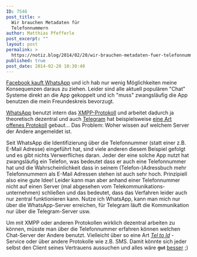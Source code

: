 ```yaml
---
ID: 7546
post_title: >
  Wir brauchen Metadaten für
  Telefonnummern
author: Matthias Pfefferle
post_excerpt: ""
layout: post
permalink: >
  https://notiz.blog/2014/02/20/wir-brauchen-metadaten-fuer-telefonnummern/
published: true
post_date: 2014-02-20 10:30:40
---
```

<!-- wp:paragraph -->
<p><a href="http://netzwertig.com/2014/02/19/zuckerberg-bekommt-wieder-was-er-will-facebook-uebernimmt-whatsapp-fuer-bis-zu-19-milliarden-dollar/">Facebook kauft WhatsApp</a> und ich hab nur wenig Möglichkeiten meine Konsequenzen daraus zu ziehen. Leider sind alle aktuell populären &quot;Chat&quot; Systeme direkt an die App gekoppelt und ich &quot;muss&quot; zwangsläufig die App benutzen die mein Freundeskreis bevorzugt.</p>
<!-- /wp:paragraph -->

<!-- wp:paragraph -->
<p><a href="http://www.whatsapp.com/">WhatsApp</a> benutzt intern das <a href="http://de.wikipedia.org/wiki/WhatsApp#cite_note-10">XMPP-Protokoll</a> und arbeitet dadurch ja theoretisch dezentral und auch <a href="https://telegram.org">Telegram</a> hat beispielsweise <a href="https://core.telegram.org/mtproto">eine Art offenes Protokoll</a> gebaut... Das Problem: Woher wissen auf welchem Server der Andere angemeldet ist.</p>
<!-- /wp:paragraph -->

<!-- wp:paragraph -->
<p>Seit WhatsApp die Identifizierung über die Telefonnummer (statt einer z.B. E-Mail Adresse) eingeführt hat, sind viele anderen diesem Beispiel gefolgt und es gibt nichts Verwerfliches daran. Jeder der eine solche App nutzt hat zwangsläufig ein Telefon, was bedeutet dass er auch eine Telefonnummer hat und die Wahrscheinlichkeit dass in seinem (Telefon-)Adressbuch mehr Telefonnummern als E-Mail Adressen stehen ist auch sehr hoch. Prinzipiell also eine gute Idee! Leider kann man aber anhand einer Telefonnummer nicht auf einen Server (mal abgesehen vom Telekommunikations-unternehmen) schließen und das bedeutet, dass das Verfahren leider auch nur zentral funktionieren kann. Nutze ich WhatsApp, kann man mich nur über die WhatsApp-Server erreichen, für Telegram läuft die Kommunikation nur über die Telegram-Server usw.</p>
<!-- /wp:paragraph -->

<!-- wp:paragraph -->
<p>Um mit XMPP oder anderen Protokollen wirklich dezentral arbeiten zu können, müsste man über die Telefonnummer erfahren können welchen Chat-Server der Andere benutzt. Vielleicht über so eine Art <a href="https://notiz.blog/2008/07/27/email-address-to-url-transformation/"><em>Tel to Id</em></a> - Service oder über andere Protokolle wie z.B. SMS. Damit könnte sich jeder selbst den Client seines Vertrauens aussuchen und alles wäre <del>gut</del> <ins>besser</ins> ;)</p>
<!-- /wp:paragraph -->